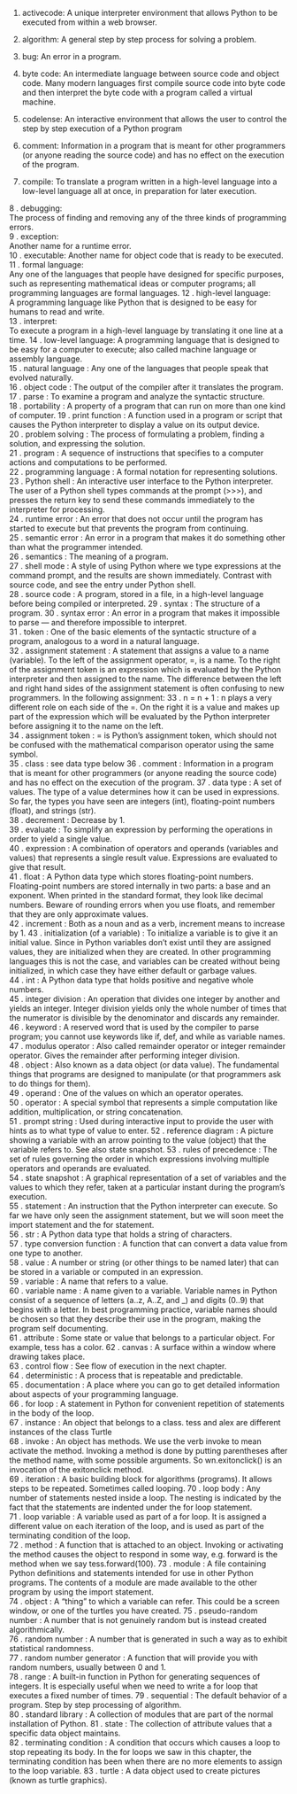 1. activecode:	A unique interpreter environment that allows Python to be executed from within a web browser.
			
2. algorithm:	A general step by step process for solving a problem.
			
3. bug: 	An error in a program.
			
4. byte code:	An intermediate language between source code and object code. Many modern languages first compile source code into byte code and then interpret the byte code with a program called a virtual machine.
			
5. codelense: An interactive environment that allows the user to control the step by step execution of a Python program

6. comment:	Information in a program that is meant for other programmers (or anyone reading the source code) and has no effect on the execution of the program.	

7. compile:	To translate a program written in a high-level language into a low-level language all at once, in preparation for later execution.

8	.	debugging:	
		The process of finding and removing any of the three kinds of programming errors.	
9	.	exception:	
		Another name for a runtime error.	
10	.	executable:	
		Another name for object code that is ready to be executed.	
11	.	formal language:	
		Any one of the languages that people have designed for specific purposes, such as representing mathematical ideas or computer programs; all programming languages are formal languages.	
12	.	high-level language:	
		A programming language like Python that is designed to be easy for humans to read and write.	
13	.	interpret:	
		To execute a program in a high-level language by translating it one line at a time.	
14	.	low-level language:	
		A programming language that is designed to be easy for a computer to execute; also called machine language or assembly language.	
15	.	natural language	:
		Any one of the languages that people speak that evolved naturally.	
16	.	object code	:
		The output of the compiler after it translates the program.	
17	.	parse	:
		To examine a program and analyze the syntactic structure.	
18	.	portability	:
		A property of a program that can run on more than one kind of computer.	
19	.	print function	:
		A function used in a program or script that causes the Python interpreter to display a value on its output device.	
20	.	problem solving	:
		The process of formulating a problem, finding a solution, and expressing the solution.	
21	.	program	:
		A sequence of instructions that specifies to a computer actions and computations to be performed.	
22	.	programming language	:
		A formal notation for representing solutions.	
23	.	Python shell	:
		An interactive user interface to the Python interpreter. The user of a Python shell types commands at the prompt (>>>), and presses the return key to send these commands immediately to the interpreter for processing.	
24	.	runtime error	:
		An error that does not occur until the program has started to execute but that prevents the program from continuing.	
25	.	semantic error	:
		An error in a program that makes it do something other than what the programmer intended.	
26	.	semantics	:
		The meaning of a program.	
27	.	shell mode	:
		A style of using Python where we type expressions at the command prompt, and the results are shown immediately. Contrast with source code, and see the entry under Python shell.	
28	.	source code	:
		A program, stored in a file, in a high-level language before being compiled or interpreted.	
29	.	syntax	:
		The structure of a program.	
30	.	syntax error	:
		An error in a program that makes it impossible to parse — and therefore impossible to interpret.	
31	.	token	:
		One of the basic elements of the syntactic structure of a program, analogous to a word in a natural language.	
32	.	assignment statement	:
		A statement that assigns a value to a name (variable). To the left of the assignment operator, =, is a name. To the right of the assignment token is an expression which is evaluated by the Python interpreter and then assigned to the name. The difference between the left and right hand sides of the assignment statement is often confusing to new programmers. In the following assignment:	
33	.	n = n + 1	:
		n plays a very different role on each side of the =. On the right it is a value and makes up part of the expression which will be evaluated by the Python interpreter before assigning it to the name on the left.	
34	.	assignment token	:
		 = is Python’s assignment token, which should not be confused with the mathematical comparison operator using the same symbol.	
35	.	class	:
		see data type below	
36	.	comment	:
		Information in a program that is meant for other programmers (or anyone reading the source code) and has no effect on the execution of the program.	
37	.	data type	:
		A set of values. The type of a value determines how it can be used in expressions. So far, the types you have seen are integers (int), floating-point numbers (float), and strings (str).	
38	.	decrement	:
		Decrease by 1.	
39	.	evaluate	:
		To simplify an expression by performing the operations in order to yield a single value.	
40	.	expression	:
		A combination of operators and operands (variables and values) that represents a single result value. Expressions are evaluated to give that result.	
41	.	float	:
		A Python data type which stores floating-point numbers. Floating-point numbers are stored internally in two parts: a base and an exponent. When printed in the standard format, they look like decimal numbers. Beware of rounding errors when you use floats, and remember that they are only approximate values.	
42	.	increment	:
		Both as a noun and as a verb, increment means to increase by 1.	
43	.	initialization (of a variable)	:
		To initialize a variable is to give it an initial value. Since in Python variables don’t exist until they are assigned values, they are initialized when they are created. In other programming languages this is not the case, and variables can be created without being initialized, in which case they have either default or garbage values.	
44	.	int	:
		A Python data type that holds positive and negative whole numbers.	
45	.	integer division	:
		An operation that divides one integer by another and yields an integer. Integer division yields only the whole number of times that the numerator is divisible by the denominator and discards any remainder.	
46	.	keyword	:
		A reserved word that is used by the compiler to parse program; you cannot use keywords like if, def, and while as variable names.	
47	.	modulus operator	:
		Also called remainder operator or integer remainder operator. Gives the remainder after performing integer division.	
48	.	object	:
		Also known as a data object (or data value). The fundamental things that programs are designed to manipulate (or that programmers ask to do things for them).	
49	.	operand	:
		One of the values on which an operator operates.	
50	.	operator	:
		A special symbol that represents a simple computation like addition, multiplication, or string concatenation.	
51	.	prompt string	:
		Used during interactive input to provide the user with hints as to what type of value to enter.	
52	.	reference diagram	:
		A picture showing a variable with an arrow pointing to the value (object) that the variable refers to. See also state snapshot.	
53	.	rules of precedence	:
		The set of rules governing the order in which expressions involving multiple operators and operands are evaluated.	
54	.	state snapshot	:
		A graphical representation of a set of variables and the values to which they refer, taken at a particular instant during the program’s execution.	
55	.	statement	:
		An instruction that the Python interpreter can execute. So far we have only seen the assignment statement, but we will soon meet the import statement and the for statement.	
56	.	str	:
		A Python data type that holds a string of characters.	
57	.	type conversion function	:
		A function that can convert a data value from one type to another.	
58	.	value	:
		A number or string (or other things to be named later) that can be stored in a variable or computed in an expression.	
59	.	variable	:
		A name that refers to a value.	
60	.	variable name	:
		A name given to a variable. Variable names in Python consist of a sequence of letters (a..z, A..Z, and _) and digits (0..9) that begins with a letter. In best programming practice, variable names should be chosen so that they describe their use in the program, making the program self documenting.	
61	.	attribute	:
		Some state or value that belongs to a particular object. For example, tess has a color.	
62	.	canvas	:
		A surface within a window where drawing takes place.	
63	.	control flow	:
		See flow of execution in the next chapter.	
64	.	deterministic	:
		A process that is repeatable and predictable.	
65	.	documentation	:
		A place where you can go to get detailed information about aspects of your programming language.	
66	.	for loop	:
		A statement in Python for convenient repetition of statements in the body of the loop.	
67	.	instance	:
		An object that belongs to a class. tess and alex are different instances of the class Turtle	
68	.	invoke	:
		An object has methods. We use the verb invoke to mean activate the method. Invoking a method is done by putting parentheses after the method name, with some possible arguments. So wn.exitonclick() is an invocation of the exitonclick method.	
69	.	iteration	:
		A basic building block for algorithms (programs). It allows steps to be repeated. Sometimes called looping.	
70	.	loop body	:
		Any number of statements nested inside a loop. The nesting is indicated by the fact that the statements are indented under the for loop statement.	
71	.	loop variable	:
		A variable used as part of a for loop. It is assigned a different value on each iteration of the loop, and is used as part of the terminating condition of the loop.	
72	.	method	:
		A function that is attached to an object. Invoking or activating the method causes the object to respond in some way, e.g. forward is the method when we say tess.forward(100).	
73	.	module	:
		A file containing Python definitions and statements intended for use in other Python programs. The contents of a module are made available to the other program by using the import statement.	
74	.	object	:
		A “thing” to which a variable can refer. This could be a screen window, or one of the turtles you have created.	
75	.	pseudo-random number	:
		A number that is not genuinely random but is instead created algorithmically.	
76	.	random number	:
		A number that is generated in such a way as to exhibit statistical randomness.	
77	.	random number generator	:
		A function that will provide you with random numbers, usually between 0 and 1.	
78	.	range	:
		A built-in function in Python for generating sequences of integers. It is especially useful when we need to write a for loop that executes a fixed number of times.	
79	.	sequential	:
		The default behavior of a program. Step by step processing of algorithm.	
80	.	standard library	:
		A collection of modules that are part of the normal installation of Python.	
81	.	state	:
		The collection of attribute values that a specific data object maintains.	
82	.	terminating condition	:
		A condition that occurs which causes a loop to stop repeating its body. In the for loops we saw in this chapter, the terminating condition has been when there are no more elements to assign to the loop variable.	
83	.	turtle	:
		A data object used to create pictures (known as turtle graphics).	